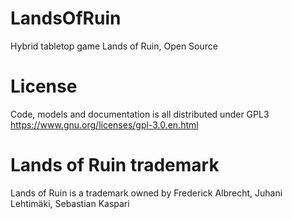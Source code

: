 # LandsOfRuin
Hybrid tabletop game Lands of Ruin, Open Source



# License
Code, models and documentation is all distributed under GPL3
https://www.gnu.org/licenses/gpl-3.0.en.html

# Lands of Ruin trademark
Lands of Ruin is a trademark owned by Frederick Albrecht, Juhani Lehtimäki, Sebastian Kaspari